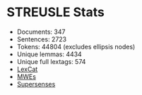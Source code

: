 STREUSLE Stats
==============

* Documents:                347
* Sentences:               2723
* Tokens:                 44804 (excludes ellipsis nodes)
* Unique lemmas:           4434
* Unique full lextags:      574
* [LexCat](LEXCAT.txt)
* [MWEs](MWES.txt)
* [Supersenses](SUPERSENSES.txt)
